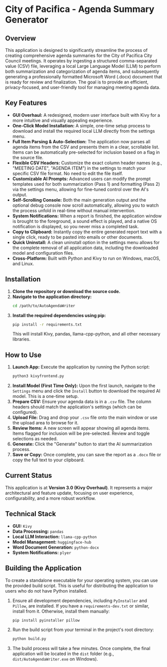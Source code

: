 # City of Pacifica - Agenda Summary Generator

## Overview
This application is designed to significantly streamline the process of creating comprehensive agenda summaries for the City of Pacifica City Council meetings. It operates by ingesting a structured comma-separated value (CSV) file, leveraging a local Large Language Model (LLM) to perform both summarization and categorization of agenda items, and subsequently generating a professionally formatted Microsoft Word (.docx) document that is ready for review and finalization. The goal is to provide an efficient, privacy-focused, and user-friendly tool for managing meeting agenda data.

## Key Features
*   **GUI Overhaul:** A redesigned, modern user interface built with Kivy for a more intuitive and visually appealing experience.
*   **One-Click Model Installation:** A simple, one-time setup process to download and install the required local LLM directly from the settings menu.
*   **Full Item Parsing & Auto-Selection:** The application now parses all agenda items from the CSV and presents them in a clear, scrollable list. Items can be automatically pre-selected for inclusion based on a flag in the source file.
*   **Flexible CSV Headers:** Customize the exact column header names (e.g., "MEETING DATE", "AGENDA ITEM") in the settings to match your specific CSV file format. No need to edit the file itself.
*   **Customizable AI Prompts:** Advanced users can modify the prompt templates used for both summarization (Pass 1) and formatting (Pass 2) via the settings menu, allowing for fine-tuned control over the AI's output.
*   **Self-Scrolling Console:** Both the main generation output and the optional debug console now scroll automatically, allowing you to watch the process unfold in real-time without manual intervention.
*   **System Notifications:** When a report is finished, the application window is brought to the foreground, a sound effect is played, and a native OS notification is displayed, so you never miss a completed task.
*   **Copy to Clipboard:** Instantly copy the entire generated report text with a single click, ready to be pasted into emails or other documents.
*   **Quick Uninstall:** A clean uninstall option in the settings menu allows for the complete removal of all application data, including the downloaded model and configuration files.
*   **Cross-Platform:** Built with Python and Kivy to run on Windows, macOS, and Linux.

## Installation
1.  **Clone the repository or download the source code.**
2.  **Navigate to the application directory:**
    ```bash
    cd /path/to/AutoAgendaWriter
    ```
3.  **Install the required dependencies using pip:**
    ```bash
    pip install -r requirements.txt
    ```
    This will install Kivy, pandas, llama-cpp-python, and all other necessary libraries.

## How to Use
1.  **Launch App:** Execute the application by running the Python script:
    ```bash
    python3 kivyfrontend.py
    ```
2.  **Install Model (First Time Only):** Upon the first launch, navigate to the `Settings` menu and click the `Install` button to download the required AI model. This is a one-time setup.
3.  **Prepare CSV:** Ensure your agenda data is in a `.csv` file. The column headers should match the application's settings (which can be configured).
4.  **Upload File:** Drag and drop your `.csv` file onto the main window or use the upload area to browse for it.
5.  **Review Items:** A new screen will appear showing all agenda items. Items flagged for inclusion will be pre-selected. Review and toggle selections as needed.
6.  **Generate:** Click the "Generate" button to start the AI summarization process.
7.  **Save or Copy:** Once complete, you can save the report as a `.docx` file or copy the full text to your clipboard.

## Current Status
This application is at **Version 3.0 (Kivy Overhaul)**. It represents a major architectural and feature update, focusing on user experience, configurability, and a more robust workflow.

## Technical Stack
*   **GUI:** `Kivy`
*   **Data Processing:** `pandas`
*   **Local LLM Interaction:** `llama-cpp-python`
*   **Model Management:** `huggingface-hub`
*   **Word Document Generation:** `python-docx`
*   **System Notifications:** `plyer`

## Building the Application

To create a standalone executable for your operating system, you can use the provided build script. This is useful for distributing the application to users who do not have Python installed.

1.  Ensure all development dependencies, including `PyInstaller` and `Pillow`, are installed. If you have a `requirements-dev.txt` or similar, install from it. Otherwise, install them manually:
    ```bash
    pip install pyinstaller pillow
    ```
2.  Run the build script from your terminal in the project's root directory:
    ```bash
    python build.py
    ```
3.  The build process will take a few minutes. Once complete, the final application will be located in the `dist` folder (e.g., `dist/AutoAgendaWriter.exe` on Windows).